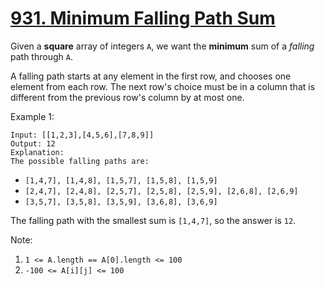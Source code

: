 # [931. Minimum Falling Path Sum](https://leetcode.com/problems/minimum-falling-path-sum/)

Given a **square** array of integers `A`, we want the **minimum** sum of a *falling* path through `A`.

A falling path starts at any element in the first row, and chooses one element from each row.  The next row's choice must be in a column that is different from the previous row's column by at most one.

Example 1:

```text
Input: [[1,2,3],[4,5,6],[7,8,9]]
Output: 12
Explanation:
The possible falling paths are:
```

- `[1,4,7], [1,4,8], [1,5,7], [1,5,8], [1,5,9]`
- `[2,4,7], [2,4,8], [2,5,7], [2,5,8], [2,5,9], [2,6,8], [2,6,9]`
- `[3,5,7], [3,5,8], [3,5,9], [3,6,8], [3,6,9]`

The falling path with the smallest sum is `[1,4,7]`, so the answer is `12`.

Note:

1. `1 <= A.length == A[0].length <= 100`
1. `-100 <= A[i][j] <= 100`
